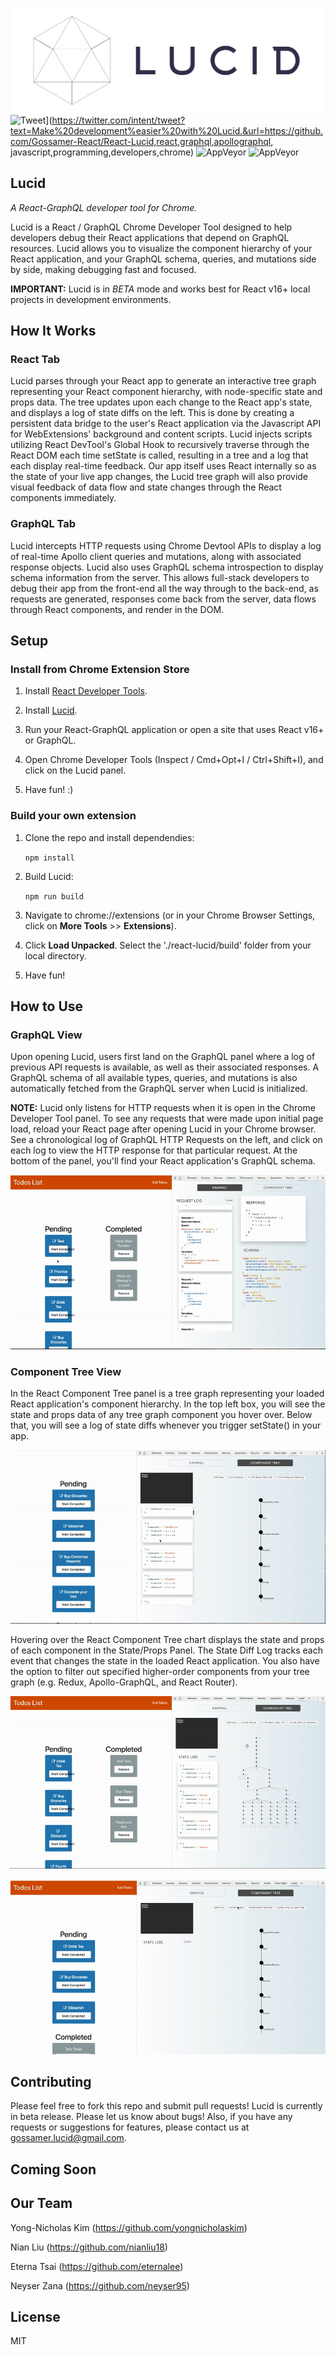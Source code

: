 ![Alt text](public/assets/lucidlogo-transparent.png?raw=true "Title")
![Tweet](https://img.shields.io/twitter/url/http/shields.io.svg?style=social)](https://twitter.com/intent/tweet?text=Make%20development%easier%20with%20Lucid.&url=https://github.com/Gossamer-React/React-Lucid,react,graphql,apollographql, javascript,programming,developers,chrome)
![AppVeyor](https://img.shields.io/badge/build-passing-green.svg)
![AppVeyor](https://img.shields.io/badge/License-MIT-blue.svg)
## Lucid 
*A React-GraphQL developer tool for Chrome.*

Lucid is a React / GraphQL Chrome Developer Tool designed to help developers debug their React applications that depend on GraphQL resources. Lucid  allows you to visualize the component hierarchy of your React application, and your GraphQL schema, queries, and mutations side by side, making debugging fast and focused.

**IMPORTANT:**  Lucid is in *BETA* mode and works best for React v16+ local projects in development environments. 

## How It Works
### React Tab
Lucid parses through your React app to generate an interactive tree graph representing your React component hierarchy, with node-specific state and props data. The tree updates upon each change to the React app's state, and displays a log of state diffs on the left. This is done by creating a persistent data bridge to the user's React application via the Javascript API for WebExtensions' background and content scripts. Lucid injects scripts utilizing React DevTool's Global Hook to recursively traverse through the React DOM each time setState is called, resulting in a tree and a log that each display real-time feedback. Our app itself uses React internally so as the state of your live app changes, the Lucid tree graph will also provide visual feedback of data flow and state changes through the React components immediately.

### GraphQL Tab
Lucid intercepts HTTP requests using Chrome Devtool APIs to display a log of real-time Apollo client queries and mutations, along with associated response objects. Lucid also uses GraphQL schema introspection to display schema information from the server. This allows full-stack developers to debug their app from the front-end all the way through to the back-end, as requests are generated, responses come back from the server, data flows through React components, and render in the DOM. 

## Setup
### Install from Chrome Extension Store

1. Install <a href="https://chrome.google.com/webstore/detail/react-developer-tools/fmkadmapgofadopljbjfkapdkoienihi?hl=en">React Developer Tools</a>. 

2. Install <a href="https://chrome.google.com/webstore/detail/debux/ooihnkghpifccalpfakdnlolfaiidfjp?authuser=1">Lucid</a>.

3. Run your React-GraphQL application or open a site that uses React v16+ or GraphQL.

4. Open Chrome Developer Tools (Inspect / Cmd+Opt+I / Ctrl+Shift+I), and click on the Lucid panel.

5. Have fun! :)

### Build your own extension

1. Clone the repo and install dependendies: 

    ```npm install```

2. Build Lucid: 

    ```npm run build ```

3. Navigate to chrome://extensions (or in your Chrome Browser Settings, click on **More Tools** >> **Extensions**). 

4. Click **Load Unpacked**. Select the './react-lucid/build' folder from your local directory.

5. Have fun!

## How to Use
### GraphQL View 
Upon opening Lucid, users first land on the GraphQL panel where a log of previous API requests is available, as well as their associated responses. A GraphQL schema of all available types, queries, and mutations is also automatically fetched from the GraphQL server when Lucid is initialized. 

**NOTE:**  Lucid only listens for HTTP requests when it is open in the Chrome Developer Tool panel. To see any requests that were made upon initial page load, reload your React page after opening Lucid in your Chrome browser. See a chronological log of GraphQL HTTP Requests on the left, and click on each log to view the HTTP response for that particular request. At the bottom of the panel, you'll find your React application's GraphQL schema.

![](public/ReqResJson.gif) 

### Component Tree View
In the React Component Tree panel is a tree graph representing your loaded React application's component hierarchy. In the top left box, you will see the state and props data of any tree graph component you hover over. Below that, you will see a log of state diffs whenever you trigger setState() in your app.

![](public/StateDiff.gif)

Hovering over the React Component Tree chart displays the state and props of each component in the State/Props Panel. The State Diff Log tracks each event that changes the state in the loaded React application. 
You also have the option to filter out specified higher-order components from your tree graph (e.g. Redux, Apollo-GraphQL, and React Router).

![](public/TreeDisplay.gif)

![](public/TreeFilter.gif)

## Contributing 

Please feel free to fork this repo and submit pull requests! Lucid is currently in beta release. Please let us know about bugs! Also, if you have any requests or suggestions for features, please contact us at gossamer.lucid@gmail.com.

## Coming Soon


## Our Team

Yong-Nicholas Kim (https://github.com/yongnicholaskim)

Nian Liu (https://github.com/nianliu18)

Eterna Tsai (https://github.com/eternalee)

Neyser Zana (https://github.com/neyser95)

## License
MIT

